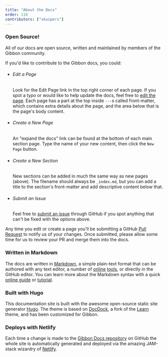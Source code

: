 ```yaml
---
title: "About the Docs"
order: 110
contributors: ["skuipers"]
---
```


### Open Source!

All of our docs are open source, written and maintained by members of the Gibbon community. 

If you'd like to contribute to the Gibbon docs, you could:

- ###### Edit a Page
  Look for the Edit Page link in the top right corner of each page. If you spot a typo or would like to help update the docs, feel free to [edit the page](https://help.github.com/articles/editing-files-in-another-user-s-repository/). Each page has a part at the top inside `---`s called front-matter, which contains extra details about the page, and the area below that is the page's body content.

- ###### Create a New Page
  An "expand the docs" link can be found at the bottom of each main section page. Type the name of your new content, then click the `New Page` button.

- ###### Create a New Section
  New sections can be added in much the same way as new pages (above). The filename should always be `_index.md`, but you can add a title to the section's front-matter and add descriptive content below that.

- ###### Submit an Issue
  Feel free to [submit an issue](https://github.com/GibbonEdu/docs/issues) through GitHub if you spot anything that can't be fixed with the options above.

Any time you edit or create a page you'll be submitting a GitHub [Pull Request](https://help.github.com/articles/about-pull-requests/) to notify us of your changes. Once submitted, please allow some time for us to review your PR and merge them into the docs. 

### Written in Markdown

The docs are written in [Markdown](https://en.wikipedia.org/wiki/Markdown), a simple plain-text format that can be authored with any text editor, a number of [online](https://dillinger.io/) [tools](http://www.ctrlshift.net/project/markdowneditor/), or directly in the GitHub editor. You can learn more about the Markdown syntax with a quick [online guide](https://guides.github.com/features/mastering-markdown/) or [tutorial](https://www.markdowntutorial.com/).

### Built with Hugo

This documentation site is built with the awesome open-source static site generator [Hugo](https://gohugo.io/). The theme is based on [DocDock](https://github.com/vjeantet/hugo-theme-docdock), a fork of the [Learn](https://github.com/matcornic/hugo-theme-learn) theme, and has been customized for Gibbon.

### Deploys with Netlify

Each time a change is made to the [Gibbon Docs repository](https://github.com/GibbonEdu/docs/) on GitHub the whole site is automatically generated and deployed via the amazing JAM-stack wizardry of [Netlify](http://netlify.com).
